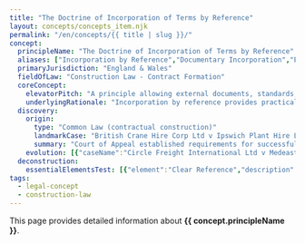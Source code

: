 ```yaml
---
title: "The Doctrine of Incorporation of Terms by Reference"
layout: concepts/concepts_item.njk
permalink: "/en/concepts/{{ title | slug }}/"
concept:
  principleName: "The Doctrine of Incorporation of Terms by Reference"
  aliases: ["Incorporation by Reference","Documentary Incorporation","External Terms Incorporation"]
  primaryJurisdiction: "England & Wales"
  fieldOfLaw: "Construction Law - Contract Formation"
  coreConcept:
    elevatorPitch: "A principle allowing external documents, standards, or terms to become part of a contract through clear reference, enabling complex construction contracts to incorporate extensive technical specifications and industry standards without reproducing full text."
    underlyingRationale: "Incorporation by reference provides practical mechanism for including complex external materials while requiring sufficient clarity to identify what is incorporated and ensuring parties understand they are bound by referenced terms."
  discovery:
    origin:
      type: "Common Law (contractual construction)"
      landmarkCase: "British Crane Hire Corp Ltd v Ipswich Plant Hire Ltd [1975] QB 303"
      summary: "Court of Appeal established requirements for successful incorporation: clear reference to external terms, reasonable notice that terms would apply, and consistency between parties' dealings and incorporated terms."
    evolution: [{"caseName":"Circle Freight International Ltd v Medeast Gulf Exports Ltd [1988] 2 Lloyd's Rep 427","year":1988,"contribution":"Clarified that incorporation requires clear identification of document version and date, particularly important for evolving standards and conditions."},{"caseName":"Amiri Flight Authority v BAE Systems plc [2003] EWCA Civ 1447","year":2003,"contribution":"Court of Appeal emphasized need for incorporated terms to be consistent with express contract terms and established hierarchy where express terms prevail over incorporated terms in case of conflict."}]
  deconstruction:
    essentialElementsTest: [{"element":"Clear Reference","description":"The contract must contain unambiguous reference to the external document, standard, or terms to be incorporated, ideally with specific version/date."},{"element":"Reasonable Notice","description":"The incorporating party must give reasonable notice that external terms will apply, though actual knowledge not required if reference is clear."},{"element":"Accessible Document","description":"The incorporated document must be reasonably accessible to the parties, though physical provision not always required if standard industry document."},{"element":"Consistency with Express Terms","description":"Incorporated terms must not fundamentally contradict express contract terms, with express terms prevailing in case of irreconcilable conflict."}]
tags: 
  - legal-concept
  - construction-law
---
```


This page provides detailed information about **{{ concept.principleName }}**.
